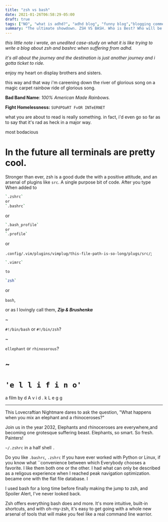 ```yaml
---
title: "zsh vs bash"
date: 2021-01-26T06:58:29-05:00
draft: true
tags: ["NO", "what is adhd?", "adhd blog", "funny blog","blogging commedian", "web development and psychiatry", "comedy blog", "creatives and poverty", "zsh", "bash", "linux commands", "bash scripting", ".zshrc", "mac terminal commands", ".bashrc", "linux path", "mac path", "mac homebrew", "linux beginners", "comedy"]
summary: "The ultimate showdown. ZSH VS BASH. Who is Best? Who will be crowned Champion?"
---
```


*this little note i wrote, an unedited case-study on what it is like trying to write a blog about zsh and bashrc when suffering from adhd.*

*it's all about the journey and the destination is just another journey and i gotta ticket to ride.*

enjoy my heart on display brothers and sisters. 

this way and that way i'm careening down the river of glorious song on a magic carpet rainbow ride of glorious song. 

**Bad Band Name**: *100% American Made Rainbows.* 

**Fight Homelessness:**
`SUPdPOaRT FvOR INTeERNET`

what you are about to read is really something. in fact, i'd even go so far as to say that it's rad as heck in a major way. 

most bodacious


# In the future all terminals are pretty cool.

Stronger than ever, zsh is a good dude the with a positive attitude, and an arsenal of plugins like `src`. A single purpose bit of code. 
After you type 
When added to
```bash
`.zshrc` 
or 
`.bashrc` 
```
or 

```bash
`.bash_profile` 
or 
`.profile`
```

or 

`.config/.vim/plugins/vimplug/this-file-path-is-so-long/plugs/src/`;


```bash
`.vimrc` 

to 

`zsh` 
```
or 

`bash`, 

or as I lovingly call them, ***Zip & Brushenka***




~


`#!/bin/bash` or `#!/bin/zsh`?


~


`ellephant` or `rhinosorous`? 

~
-


# `'e l l i f i n o'`

a film by d A v i d . k L e g g

---
This Lovecraftian Nightmare dares to ask the question, "What happens when you mix an elephant and a rhinoceroses?"



Join us in the year 2032, Elephants and rhinoceroses are everywhere,and becoming one grotesque suffering beast. 
Elephants, so smart. So fresh. Painters!



`~/.zshrc` in a half shell `.` 

Do you like `.bashrc`, `.zshrc` 
If you have ever worked with Python or Linux, if you know what ``convenience between which Everybody chooses a favorite. I like them both one or the other. I had what can only be described as a religous experience when I reached peak navigation optimization.  became one with the flat file database. I 

I used bash for a long time before finally making the jump to zsh, and Spoiler Alert, I've never looked back.

Zsh offers everything bash does and more. It's more intuitive, built-in shortcuts, and with oh-my-zsh, it's easy to get going with a whole new arsenal of tools that will make you feel like a real command line warrior.

